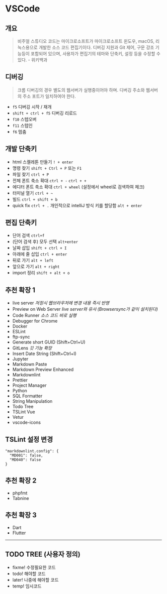# VSCode

## 개요

> 비주얼 스튜디오 코드는 마이크로소프트가 마이크로소프트 윈도우, macOS, 리눅스용으로 개발한 소스 코드 편집기이다. 디버깅 지원과 Git 제어, 구문 강조 기능등이 포함되어 있으며, 사용자가 편집기의 테마와 단축키, 설정 등을 수정할 수 있다. - 위키백과

## 디버깅

> 크롬 디버깅의 경우 별도의 웹서버가 실행중이어야 하며. 디버깅 주소와 웹서버의 주소 포트가 일치하여야 한다.

- `f5` 디버깅 시작 / 재개
- `shift + ctrl + f5` 디버깅 리로드
- `f10` 스텝오버
- `f11` 스텝인
- `f6` 멈춤

## 개발 단축키

- html 스켈레톤 만들기 `! + enter`
- 명령 찾기 `shift + Ctrl + P` 또는 `F1`
- 파일 찾기 `ctrl + P`
- 전체 폰트 축소 확대 `ctrl + -` `ctrl + + `
- 에디터 폰트 축소 확대 `ctrl + wheel` (설정에서 wheel로 검색하여 체크)
- 터미널 열기 `ctrl + ~`
- 빌드 `ctrl + shift + b`
- quick fix `ctrl + .` 개인적으로 intelliJ 방식 키를 할당함 `alt + enter`

## 편집 단축키

- 단어 검색 `ctrl+f`
- (단어 검색 후) 모두 선택 `alt+enter`
- 날짜 삽입 `shift + ctrl + I`
- 아래에 줄 삽입 `ctrl + enter`
- 뒤로 가기 `alt + left`
- 앞으로 가기 `alt + right`
- import 정리 `shift + alt + o`

## 추천 확장 1

- live server _저장시 웹브라우저에 변경 내용 즉시 반영_
- Preview on Web Server _live server와 유사 (Browsersync가 같이 설치된다)_
- Code Runner _소스 코드 바로 실행_
- Debugger for Chrome
- Docker
- ESLint
- ftp-sync
- Generate short GUID (Shift+Ctrl+U)
- GitLens _깃 기능 확장_
- Insert Date String (Shift+Ctrl+I)
- Jupyter
- Markdown Paste
- Markdown Preview Enhanced
- Markdownlint
- Prettier
- Project Manager
- Python
- SQL Formatter
- String Manipulation
- Todo Tree
- TSLint Vue
- Vetur
- vscode-icons

## TSLint 설정 변경

```
"markdownlint.config": {
  "MD001": false,
  "MD040": false
}
```

## 추천 확장 2

- phpfmt
- Tabnine

## 추천 확장 3

- Dart
- Flutter

---

## TODO TREE (사용자 정의)

- fixme! 수정필요한 코드
- todo! 해야할 코드
- later! 나중에 해야할 코드
- temp! 임시코드
